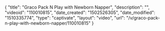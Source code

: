 {
    "title": "Graco Pack N Play with Newborn Napper",
    "description": "",
    "videoid": "110010815",
    "date_created": "1502526305",
    "date_modified": "1510335774",
    "type": "captivate",
    "layout": "video",
    "url": "\/v\/graco-pack-n-play-with-newborn-napper\/110010815"
}